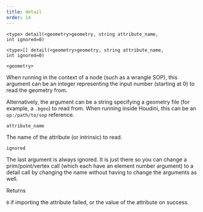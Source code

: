 ```yaml
---
title: detail
order: 14
---
```

`<type> detail(<geometry>geometry, string attribute_name, int ignored=0)`

`<type>[] detail(<geometry>geometry, string attribute_name, int ignored=0)`

`<geometry>`

When running in the context of a node (such as a wrangle SOP), this argument can be an integer representing the input number (starting at 0) to read the geometry from.

Alternatively, the argument can be a string specifying a geometry file (for example, a `.bgeo`) to read from. When running inside Houdini, this can be an `op:/path/to/sop` reference.

`attribute_name`

The name of the attribute (or intrinsic) to read.

`ignored`

The last argument is always ignored.
It is just there so you can change a prim/point/vertex call (which each have an element number argument) to a detail call by changing the name without having to change the arguments as well.

Returns

`0` if importing the attribute failed, or the value of the attribute on success.
